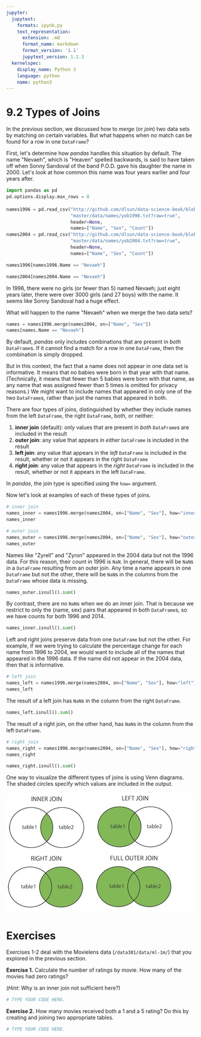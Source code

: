```yaml
---
jupyter:
  jupytext:
    formats: ipynb,py
    text_representation:
      extension: .md
      format_name: markdown
      format_version: '1.1'
      jupytext_version: 1.2.3
  kernelspec:
    display_name: Python 3
    language: python
    name: python3
---
```


# 9.2 Types of Joins

In the previous section, we discussed how to _merge_ (or _join_) two data sets by matching on certain variables. But what happens when no match can be found for a row in one `DataFrame`? 

First, let's determine how _pandas_ handles this situation by default. The name "Nevaeh", which is "Heaven" spelled backwards, is said to have taken off when Sonny Sandoval of the band P.O.D. gave his daughter the name in 2000. Let's look at how common this name was four years earlier and four years after.

```python
import pandas as pd
pd.options.display.max_rows = 8

names1996 = pd.read_csv("http://github.com/dlsun/data-science-book/blob/"
                        "master/data/names/yob1996.txt?raw=true",
                        header=None,
                        names=["Name", "Sex", "Count"])
names2004 = pd.read_csv("http://github.com/dlsun/data-science-book/blob/"
                        "master/data/names/yob2004.txt?raw=true",
                        header=None,
                        names=["Name", "Sex", "Count"])
```

```python
names1996[names1996.Name == "Nevaeh"]
```

```python
names2004[names2004.Name == "Nevaeh"]
```

In 1996, there were no girls (or fewer than 5) named Nevaeh; just eight years later, there were over 3000 girls (and 27 boys) with the name. It seems like Sonny Sandoval had a huge effect.

What will happen to the name "Nevaeh" when we merge the two data sets?

```python
names = names1996.merge(names2004, on=["Name", "Sex"])
names[names.Name == "Nevaeh"]
```

By default, _pandas_ only includes combinations that are present in _both_ `DataFrame`s. If it cannot find a match for a row in one `DataFrame`, then the combination is simply dropped.


But in this context, the fact that a name does not appear in one data set is informative. It means that no babies were born in that year with that name. (Technically, it means that fewer than 5 babies were born with that name, as any name that was assigned fewer than 5 times is omitted for privacy reasons.) We might want to include names that appeared in only one of the two `DataFrame`s, rather than just the names that appeared in both. 

There are four types of joins, distinguished by whether they include names from the left `DataFrame`, the right `DataFrame`, both, or neither:

1. **inner join** (default): only values that are present in _both_ `DataFrame`s are included in the result
2. **outer join**: any value that appears in _either_ `DataFrame` is included in the result
3. **left join**: any value that appears in the _left_ `DataFrame` is included in the result, whether or not it appears in the right `DataFrame`
4. **right join**: any value that appears in the _right_ `DataFrame` is included in the result, whether or not it appears in the left `DataFrame`.

In _pandas_, the join type is specified using the `how=` argument.

Now let's look at examples of each of these types of joins.

```python
# inner join
names_inner = names1996.merge(names2004, on=["Name", "Sex"], how="inner")
names_inner
```

```python
# outer join
names_outer = names1996.merge(names2004, on=["Name", "Sex"], how="outer")
names_outer
```

Names like "Zyrell" and "Zyron" appeared in the 2004 data but not the 1996 data. For this reason, their count in 1996 is `NaN`. In general, there will be `NaN`s in a `DataFrame` resulting from an outer join. Any time a name appears in one `DataFrame` but not the other, there will be `NaN`s in the columns from the `DataFrame` whose data is missing.

```python
names_outer.isnull().sum()
```

By contrast, there are no `NaN`s when we do an inner join. That is because we restrict to only the (name, sex) pairs that appeared in both `DataFrame`s, so we have counts for both 1996 and 2014.

```python
names_inner.isnull().sum()
```

Left and right joins preserve data from one `DataFrame` but not the other. For example, if we were trying to calculate the percentage change for each name from 1996 to 2004, we would want to include all of the names that appeared in the 1996 data. If the name did not appear in the 2004 data, then that is informative.

```python
# left join
names_left = names1996.merge(names2004, on=["Name", "Sex"], how="left")
names_left
```

The result of a left join has `NaN`s in the column from the right `DataFrame`.

```python
names_left.isnull().sum()
```

The result of a right join, on the other hand, has `NaN`s in the column from the left `DataFrame`.

```python
# right join
names_right = names1996.merge(names2004, on=["Name", "Sex"], how="right")
names_right
```

```python
names_right.isnull().sum()
```

One way to visualize the different types of joins is using Venn diagrams. The shaded circles specify which values are included in the output.

![](joins.jpeg)


# Exercises

Exercises 1-2 deal with the Movielens data (`/data301/data/ml-1m/`) that you explored in the previous section.


**Exercise 1.** Calculate the number of ratings by movie. How many of the movies had zero ratings?

(_Hint_: Why is an inner join not sufficient here?)

```python
# TYPE YOUR CODE HERE.
```

**Exercise 2.** How many movies received both a 1 and a 5 rating? Do this by creating and joining two appropriate tables.

```python
# TYPE YOUR CODE HERE.
```
